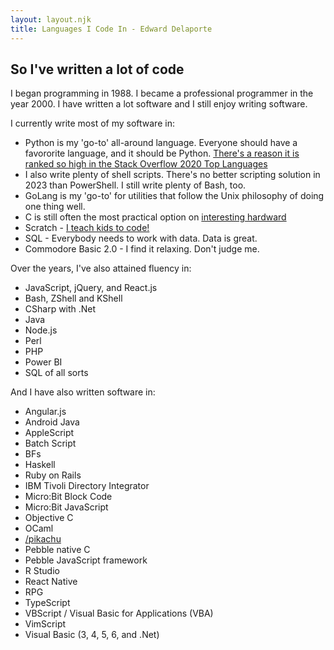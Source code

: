 ```yaml
---
layout: layout.njk
title: Languages I Code In - Edward Delaporte
---
```


## So I've written a lot of code

I began programming in 1988. I became a professional programmer in the year 2000. I have written a lot software and I still enjoy writing software.

I currently write most of my software in:

- Python is my 'go-to' all-around language. Everyone should have a favororite language, and it should be Python. [There's a reason it is ranked so high in the Stack Overflow 2020 Top Languages](https://insights.stackoverflow.com/survey/2020#most-popular-technologies)
- I also write plenty of shell scripts. There's no better scripting solution in 2023 than PowerShell. I still write plenty of Bash, too.
- GoLang is my 'go-to' for utilities that follow the Unix philosophy of doing one thing well.
- C is still often the most practical option on [interesting hardward](/robots)
- Scratch - [I teach kids to code!](http://edward.delaporte.us/learn2code/)
- SQL - Everybody needs to work with data. Data is great.
- Commodore Basic 2.0 - I find it relaxing. Don't judge me.

Over the years, I've also attained fluency in:

- JavaScript, jQuery, and React.js
- Bash, ZShell and KShell
- CSharp with .Net
- Java
- Node.js
- Perl
- PHP
- Power BI
- SQL of all sorts

And I have also written software in:

- Angular.js
- Android Java
- AppleScript
- Batch Script
- BFs
- Haskell
- Ruby on Rails
- IBM Tivoli Directory Integrator
- Micro:Bit Block Code
- Micro:Bit JavaScript
- Objective C
- OCaml
- [/pikachu](Pikachu)
- Pebble native C
- Pebble JavaScript framework
- R Studio
- React Native
- RPG
- TypeScript
- VBScript / Visual Basic for Applications (VBA)
- VimScript
- Visual Basic (3, 4, 5, 6, and .Net)
